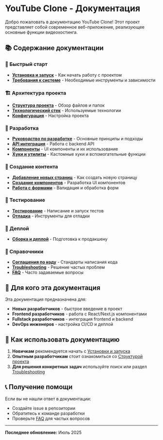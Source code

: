 # YouTube Clone - Документация

Добро пожаловать в документацию YouTube Clone! Этот проект представляет собой современное веб-приложение, реализующее основные функции видеохостинга.

## 📚 Содержание документации

### 🚀 Быстрый старт
- [**Установка и запуск**](./getting-started.md) - Как начать работу с проектом
- [**Требования к системе**](./system-requirements.md) - Необходимые инструменты и зависимости

### 🏗️ Архитектура проекта  
- [**Структура проекта**](./project-structure.md) - Обзор файлов и папок
- [**Технологический стек**](./tech-stack.md) - Используемые технологии
- [**Конфигурация**](./configuration.md) - Настройка проекта

### 🔧 Разработка
- [**Руководство по разработке**](./development-guide.md) - Основные принципы и подходы
- [**API интеграция**](./api-integration.md) - Работа с backend API
- [**Компоненты**](./components.md) - UI компоненты и их использование
- [**Хуки и утилиты**](./hooks-and-utils.md) - Кастомные хуки и вспомогательные функции

### 📄 Создание контента
- [**Добавление новых страниц**](./adding-pages.md) - Как создать новую страницу
- [**Создание компонентов**](./creating-components.md) - Разработка UI компонентов
- [**Работа с формами**](./forms.md) - Валидация и обработка форм

### 🧪 Тестирование
- [**Тестирование**](./testing.md) - Написание и запуск тестов
- [**Отладка**](./debugging.md) - Инструменты для отладки

### 🚀 Деплой
- [**Сборка и деплой**](./deployment.md) - Подготовка к продакшену

### 📖 Справочники
- [**Соглашения по коду**](./coding-conventions.md) - Стандарты написания кода
- [**Troubleshooting**](./troubleshooting.md) - Решение частых проблем
- [**FAQ**](./faq.md) - Часто задаваемые вопросы

## 🎯 Для кого эта документация

Эта документация предназначена для:
- **Новых разработчиков** - быстрое введение в проект
- **Frontend разработчиков** - работа с React/Next.js компонентами
- **Fullstack разработчиков** - интеграция frontend и backend
- **DevOps инженеров** - настройка CI/CD и деплой

## 🤝 Как использовать документацию

1. **Новичкам** рекомендуется начать с [Установки и запуска](./getting-started.md)
2. **Опытным разработчикам** стоит ознакомиться со [Структурой проекта](./project-structure.md)
3. **Для решения конкретных задач** используйте поиск или раздел [Troubleshooting](./troubleshooting.md)

## 📞 Получение помощи

Если вы не нашли ответ в документации:
- Создайте issue в репозитории
- Обратитесь к команде разработки
- Проверьте [FAQ](./faq.md) для частых вопросов

---

**Последнее обновление:** Июль 2025
